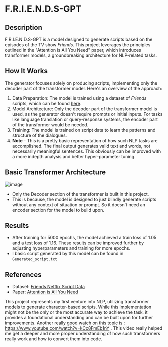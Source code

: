 F.R.I.E.N.D.S-GPT
=================

Description
-----------

F.R.I.E.N.D.S-GPT is a model designed to generate scripts based on the episodes of the TV show *Friends*. This project leverages the principles outlined in the "Attention is All You Need" paper, which introduces transformer models, a groundbreaking architecture for NLP-related tasks.

How It Works
------------

The generator focuses solely on producing scripts, implementing only the decoder part of the transformer model. Here's an overview of the approach:

1.  Data Preparation: The model is trained using a dataset of *Friends* scripts, which can be found [here](https://www.kaggle.com/datasets/gopinath15/friends-netflix-script-data).
2.  Model Architecture: Only the decoder part of the transformer model is used, as the generator doesn't require prompts or initial inputs. For tasks like language translation or query-response systems, the encoder part of the transformer would be needed.
3.  Training: The model is trained on script data to learn the patterns and structure of the dialogues.
4.  **Note** - This is a pretty basic representation of how such NLP tasks are accomplished. The final output generates valid text and words, not necessarily meaningful sentences. This obviously can be improved with a more indepth analysis and better hyper-parameter tuning.
   
Basic Transformer Architecture
------------------------------
![image](https://github.com/Noodle-bg/F.R.I.E.N.D.S-GPT/assets/142234652/6dd7e545-351d-4e89-8719-e4916f02db12)

* Only the Decoder section of the transformer is built in this project.
* This is because, the model is designed to just blindly generate scripts without any context of situation or prompt. So it doesn't need an encoder section for the model to build upon.


Results
-------

* After training for 5000 epochs, the model achieved a train loss of 1.05 and a test loss of 1.16. These results can be improved further by adjusting hyperparameters and training for more epochs.
* I basic script generated by this model can be found in `Generated_script.txt`

References
----------

-   Dataset: [Friends Netflix Script Data](https://www.kaggle.com/datasets/gopinath15/friends-netflix-script-data)
-   Paper: [Attention is All You Need](https://arxiv.org/pdf/1706.03762)

This project represents my first venture into NLP, utilizing transformer models to generate character-based scripts. While this implementation might not be the only or the most accurate way to achieve the task, it provides a foundational understanding and can be built upon for further improvements.
Another really good watch on this topic is : https://www.youtube.com/watch?v=kCc8FmEb1nY . 
This video really helped me get a deeper and more proper understanding of how such transformers really work and how to convert them into code.
